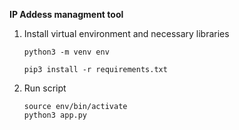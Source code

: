 **IP Addess managment tool**

1. Install virtual environment and necessary libraries

   ```
   python3 -m venv env
   ```

   ```
   pip3 install -r requirements.txt
   ```
2. Run script

   ```
   source env/bin/activate
   python3 app.py
   ```
